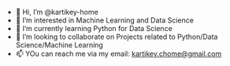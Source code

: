 - 👋 Hi, I’m @kartikey-home
- 👀 I’m interested in Machine Learning and Data Science
- 🌱 I’m currently learning Python for Data Science
- 💞️ I’m looking to collaborate on Projects related to Python/Data Science/Machine Learning
- 📫 YOu can reach me via my email: kartikey.chome@gmail.com

<!---
kartikey-home/kartikey-home is a ✨ special ✨ repository because its `README.md` (this file) appears on your GitHub profile.
You can click the Preview link to take a look at your changes.
--->
